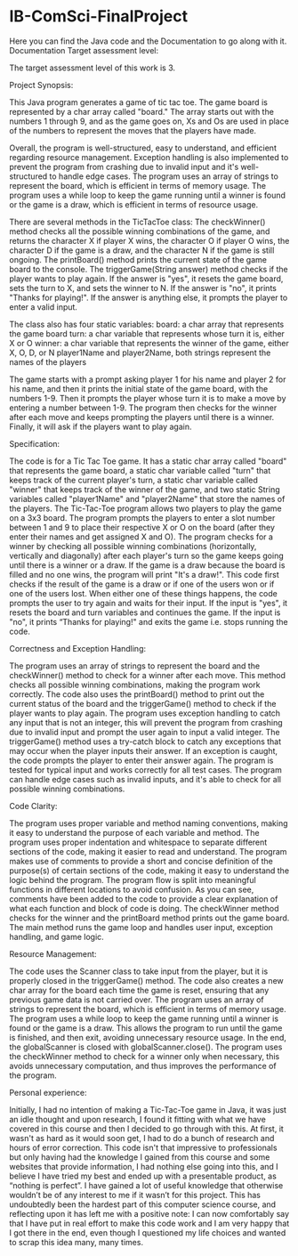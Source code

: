 # IB-ComSci-FinalProject
Here you can find the Java code and the Documentation to go along with it.
Documentation 
Target assessment level: 

The target assessment level of this work is 3.

Project Synopsis:

This Java program generates a game of tic tac toe. The game board is represented by a char array called "board." The array starts out with the numbers 1 through 9, and as the game goes on, Xs and Os are used in place of the numbers to represent the moves that the players have made.

Overall, the program is well-structured, easy to understand, and efficient regarding resource management. Exception handling is also implemented to prevent the program from crashing due to invalid input and it's well-structured to handle edge cases. The program uses an array of strings to represent the board, which is efficient in terms of memory usage. The program uses a while loop to keep the game running until a winner is found or the game is a draw, which is efficient in terms of resource usage.

There are several methods in the TicTacToe class:
The checkWinner() method checks all the possible winning combinations of the game, and returns the character X if player X wins, the character O if player O wins, the character D if the game is a draw, and the character N if the game is still ongoing.
The printBoard() method prints the current state of the game board to the console.
The triggerGame(String answer) method checks if the player wants to play again. If the answer is "yes", it resets the game board, sets the turn to X, and sets the winner to N. If the answer is "no", it prints "Thanks for playing!". If the answer is anything else, it prompts the player to enter a valid input.

The class also has four static variables:
board: a char array that represents the game board
turn: a char variable that represents whose turn it is, either X or O
winner: a char variable that represents the winner of the game, either X, O, D, or N
player1Name and player2Name, both strings represent the names of the players

The game starts with a prompt asking player 1 for his name and player 2 for his name, and then it prints the initial state of the game board, with the numbers 1-9. Then it prompts the player whose turn it is to make a move by entering a number between 1-9. The program then checks for the winner after each move and keeps prompting the players until there is a winner. Finally, it will ask if the players want to play again.

Specification:

The code is for a Tic Tac Toe game. It has a static char array called "board" that represents the game board, a static char variable called "turn" that keeps track of the current player's turn, a static char variable called "winner" that keeps track of the winner of the game, and two static String variables called "player1Name" and "player2Name" that store the names of the players.
The Tic-Tac-Toe program allows two players to play the game on a 3x3 board.
The program prompts the players to enter a slot number between 1 and 9 to place their respective X or O on the board (after they enter their names and get assigned X and O).
The program checks for a winner by checking all possible winning combinations (horizontally, vertically and diagonally) after each player's turn so the game keeps going until there is a winner or a draw.
If the game is a draw because the board is filled and no one wins, the program will print "It's a draw!". 
This code first checks if the result of the game is a draw or if one of the users won or if one of the users lost. When either one of these things happens, the code prompts the user to try again and waits for their input. If the input is "yes", it resets the board and turn variables and continues the game. If the input is "no", it prints “Thanks for playing!" and exits the game i.e. stops running the code.

Correctness and Exception Handling:

The program uses an array of strings to represent the board and the checkWinner() method to check for a winner after each move. This method checks all possible winning combinations, making the program work correctly.
The code also uses the printBoard() method to print out the current status of the board and the triggerGame() method to check if the player wants to play again.
The program uses exception handling to catch any input that is not an integer, this will prevent the program from crashing due to invalid input and prompt the user again to input a valid integer.
The triggerGame() method uses a try-catch block to catch any exceptions that may occur when the player inputs their answer. If an exception is caught, the code prompts the player to enter their answer again.
The program is tested for typical input and works correctly for all test cases. The program can handle edge cases such as invalid inputs, and it's able to check for all possible winning combinations.

Code Clarity:

The program uses proper variable and method naming conventions, making it easy to understand the purpose of each variable and method.
The program uses proper indentation and whitespace to separate different sections of the code, making it easier to read and understand.
The program makes use of comments to provide a short and concise definition of the purpose(s) of certain sections of the code, making it easy to understand the logic behind the program.
The program flow is split into meaningful functions in different locations to avoid confusion. 
As you can see, comments have been added to the code to provide a clear explanation of what each function and block of code is doing. 
The checkWinner method checks for the winner and the printBoard method prints out the game board. 
The main method runs the game loop and handles user input, exception handling, and game logic.

Resource Management:

The code uses the Scanner class to take input from the player, but it is properly closed in the triggerGame() method. The code also creates a new char array for the board each time the game is reset, ensuring that any previous game data is not carried over.
The program uses an array of strings to represent the board, which is efficient in terms of memory usage.
The program uses a while loop to keep the game running until a winner is found or the game is a draw. This allows the program to run until the game is finished, and then exit, avoiding unnecessary resource usage.
In the end, the globalScanner is closed with globalScanner.close().
The program uses the checkWinner method to check for a winner only when necessary, this avoids unnecessary computation, and thus improves the performance of the program.

Personal experience: 

Initially, I had no intention of making a Tic-Tac-Toe game in Java, it was just an idle thought and upon research, I found it fitting with what we have covered in this course and then I decided to go through with this. At first, it wasn't as hard as it would soon get, I had to do a bunch of research and hours of error correction. This code isn't that impressive to professionals but only having had the knowledge I gained from this course and some websites that provide information, I had nothing else going into this, and I believe I have tried my best and ended up with a presentable product, as “nothing is perfect”. I have gained a lot of useful knowledge that otherwise wouldn’t be of any interest to me if it wasn’t for this project. This has undoubtedly been the hardest part of this computer science course, and reflecting upon it has left me with a positive note: I can now comfortably say that I have put in real effort to make this code work and I am very happy that I got there in the end, even though I questioned my life choices and wanted to scrap this idea many, many times.



